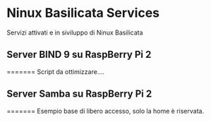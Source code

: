 # Ninux Basilicata Services
Servizi attivati e in siviluppo di Ninux Basilicata


## Server BIND 9 su RaspBerry Pi 2
=======
Script da ottimizzare....

## Server Samba su RaspBerry Pi 2
=======
Esempio base di libero accesso, solo la home è riservata.

